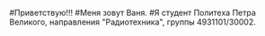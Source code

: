 #Приветствую!!! 
#Меня зовут Ваня. 
#Я студент Политеха Петра Великого, направления "Радиотехника", группы 4931101/30002.

<!--
**Rickchil/Rickchil** is a ✨ _special_ ✨ repository because its `README.md` (this file) appears on your GitHub profile.

Here are some ideas to get you started:

- 🔭 I’m currently working on ...
- 🌱 I’m currently learning ...
- 👯 I’m looking to collaborate on ...
- 🤔 I’m looking for help with ...
- 💬 Ask me about ...
- 📫 How to reach me: ...
- 😄 Pronouns: ...
- ⚡ Fun fact: ...
-->
